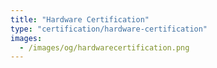 ```yaml
---
title: "Hardware Certification"
type: "certification/hardware-certification"
images:
  - /images/og/hardwarecertification.png
---
```

